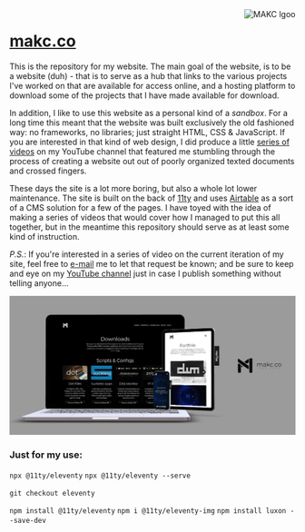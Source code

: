 <a href="https://makc.co">
    <img src="https://makccr.github.io/images/github-header.svg" alt="MAKC lgoo" title="MAKC" align="right" height="50" />
</a>

# [makc.co](https://makc.co)
This is the repository for my website. The main goal of the website, is to be a website (duh) - that is to serve as a hub that links to the various projects I've worked on that are available for access online, and a hosting platform to download some of the projects that I have made available for download. 

In addition, I like to use this website as a personal kind of a *sandbox*. For a long time this meant that the website was built exclusively the old fashioned way: no frameworks, no libraries; just straight HTML, CSS & JavaScript. If you are interested in that kind of web design, I did produce a little [series of videos](https://www.youtube.com/watch?v=avjB5rQMm24&list=PLIYVhRocqRoT6yvieIyNehUz6VnB6hXhF&pp=gAQB) on my YouTube channel that featured me stumbling through the process of creating a website out out of poorly organized texted documents and crossed fingers. 

These days the site is a lot more boring, but also a whole lot lower maintenance. The site is built on the back of [11ty](https://github.com/11ty/eleventy/) and uses [Airtable](https://airtable.com/) as a sort of a CMS solution for a few of the pages. I have toyed with the idea of making a series of videos that would cover how I managed to put this all together, but in the meantime this repository should serve as at least some kind of instruction.

*P.S.*: If you're interested in a series of video on the current iteration of my site, feel free to [e-mail](mailto:m@makc.co:) me to let that request be known; and be sure to keep and eye on my [YouTube channel](https://www.youtube.com/@makc) just in case I publish something without telling anyone...

[![Preview on All Devices](images/all-device-preview.jpg)](https://studio.morflax.com/things/)

### Just for my use: 
`npx @11ty/eleventy`
`npx @11ty/eleventy --serve`

`git checkout eleventy`

`npm install @11ty/eleventy`
`npm i @11ty/eleventy-img`
`npm install luxon --save-dev`
